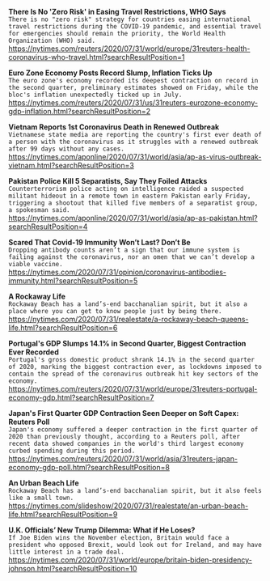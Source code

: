 **There Is No 'Zero Risk' in Easing Travel Restrictions, WHO Says**\
`There is no "zero risk" strategy for countries easing international travel restrictions during the COVID-19 pandemic, and essential travel for emergencies should remain the priority, the World Health Organization (WHO) said.`\
https://nytimes.com/reuters/2020/07/31/world/europe/31reuters-health-coronavirus-who-travel.html?searchResultPosition=1

**Euro Zone Economy Posts Record Slump, Inflation Ticks Up**\
`The euro zone's economy recorded its deepest contraction on record in the second quarter, preliminary estimates showed on Friday, while the bloc's inflation unexpectedly ticked up in July. `\
https://nytimes.com/reuters/2020/07/31/us/31reuters-eurozone-economy-gdp-inflation.html?searchResultPosition=2

**Vietnam Reports 1st Coronavirus Death in Renewed Outbreak**\
`Vietnamese state media are reporting the country's first ever death of a person with the coronavirus as it struggles with a renewed outbreak after 99 days without any cases. `\
https://nytimes.com/aponline/2020/07/31/world/asia/ap-as-virus-outbreak-vietnam.html?searchResultPosition=3

**Pakistan Police Kill 5 Separatists, Say They Foiled Attacks**\
`Counterterrorism police acting on intelligence raided a suspected militant hideout in a remote town in eastern Pakistan early Friday, triggering a shootout that killed five members of a separatist group, a spokesman said.`\
https://nytimes.com/aponline/2020/07/31/world/asia/ap-as-pakistan.html?searchResultPosition=4

**Scared That Covid-19 Immunity Won’t Last? Don’t Be**\
`Dropping antibody counts aren’t a sign that our immune system is failing against the coronavirus, nor an omen that we can’t develop a viable vaccine.`\
https://nytimes.com/2020/07/31/opinion/coronavirus-antibodies-immunity.html?searchResultPosition=5

**A Rockaway Life**\
`Rockaway Beach has a land’s-end bacchanalian spirit, but it also a place where you can get to know people just by being there.`\
https://nytimes.com/2020/07/31/realestate/a-rockaway-beach-queens-life.html?searchResultPosition=6

**Portugal's GDP Slumps 14.1% in Second Quarter, Biggest Contraction Ever Recorded**\
`Portugal's gross domestic product shrank 14.1% in the second quarter of 2020, marking the biggest contraction ever, as lockdowns imposed to contain the spread of the coronavirus outbreak hit key sectors of the economy.`\
https://nytimes.com/reuters/2020/07/31/world/europe/31reuters-portugal-economy-gdp.html?searchResultPosition=7

**Japan's First Quarter GDP Contraction Seen Deeper on Soft Capex: Reuters Poll**\
`Japan's economy suffered a deeper contraction in the first quarter of 2020 than previously thought, according to a Reuters poll, after recent data showed companies in the world's third largest economy curbed spending during this period.`\
https://nytimes.com/reuters/2020/07/31/world/asia/31reuters-japan-economy-gdp-poll.html?searchResultPosition=8

**An Urban Beach Life**\
`Rockaway Beach has a land’s-end bacchanalian spirit, but it also feels like a small town.`\
https://nytimes.com/slideshow/2020/07/31/realestate/an-urban-beach-life.html?searchResultPosition=9

**U.K. Officials’ New Trump Dilemma: What if He Loses?**\
`If Joe Biden wins the November election, Britain would face a president who opposed Brexit, would look out for Ireland, and may have little interest in a trade deal.`\
https://nytimes.com/2020/07/31/world/europe/britain-biden-presidency-johnson.html?searchResultPosition=10

